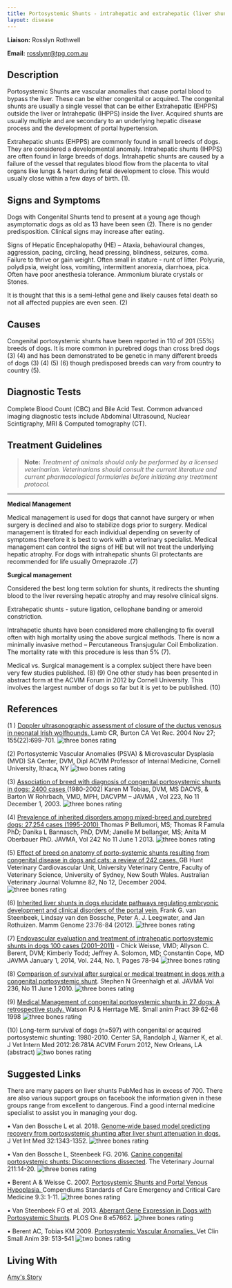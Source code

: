 ```yaml
---
title: Portosystemic Shunts - intrahepatic and extrahepatic (liver shunts)
layout: disease
---
```


**Liaison:** Rosslyn Rothwell

**Email:** rosslynr@tpg.com.au

## Description

Portosystemic Shunts are vascular anomalies that cause portal blood to bypass the liver. These can be either congenital or acquired. The congenital shunts are usually a single vessel that can be either Extrahepatic (EHPPS) outside the liver or Intrahepatic (IHPPS) inside the liver. Acquired shunts are usually multiple and are secondary to an underlying hepatic disease process and the development of portal hypertension.

Extrahepatic shunts (EHPPS) are commonly found in small breeds of dogs. They are considered a developmental anomaly. Intrahepatic shunts (IHPPS) are often found in large breeds of dogs. Intrahapetic shunts are caused by a failure of the vessel that regulates blood flow from the placenta to vital organs like lungs & heart during fetal development to close. This would usually close within a few days of birth. (1).

## Signs and Symptoms

Dogs with Congenital Shunts tend to present at a young age though asymptomatic dogs as old as 13 have been seen (2). There is no gender predisposition. Clinical signs may increase after eating.

Signs of Hepatic Encephalopathy (HE) – Ataxia, behavioural changes, aggression, pacing, circling, head pressing, blindness, seizures, coma. Failure to thrive or gain weight. Often small in stature - runt of litter. Polyuria, polydipsia, weight loss, vomiting, intermittent anorexia, diarrhoea, pica. Often have poor anesthesia tolerance. Ammonium biurate crystals or Stones.

It is thought that this is a semi-lethal gene and likely causes fetal death so not all affected puppies are even seen. (2)

## Causes

Congenital portosystemic shunts have been reported in 110 of 201 (55%) breeds of dogs. It is more common in purebred dogs than cross bred dogs (3) (4) and has been demonstrated to be genetic in many different breeds of dogs (3) (4) (5) (6) though predisposed breeds can vary from country to country (5).

## Diagnostic Tests

Complete Blood Count (CBC) and Bile Acid Test. Common advanced imaging diagnostic tests include Abdominal Ultrasound, Nuclear Scintigraphy, MRI & Computed tomography (CT).

## Treatment Guidelines

> **Note:** _Treatment of animals should only be performed by a licensed
> veterinarian. Veterinarians should consult the current literature and
> current pharmacological formularies before initiating any treatment
> protocol._

---

**Medical Management**

Medical management is used for dogs that cannot have surgery or when surgery is declined and also to stabilize dogs prior to surgery. Medical management is titrated for each individual depending on severity of symptoms therefore it is best to work with a veterinary specialist. Medical management can control the signs of HE but will not treat the underlying hepatic atrophy. For dogs with intrahepatic shunts GI protectants are recommended for life usually Omeprazole .(7)

**Surgical management**

Considered the best long term solution for shunts, it redirects the shunting blood to the liver reversing hepatic atrophy and may resolve clinical signs.

Extrahepatic shunts - suture ligation, cellophane banding or ameroid constriction.

Intrahapetic shunts have been considered more challenging to fix overall often with high mortality using the above surgical methods. There is now a minimally invasive method – Percutaneous Transjugular Coil Embolization. The mortality rate with this procedure is less than 5% (7).

Medical vs. Surgical management is a complex subject there have been very few studies published. (8) (9) One other study has been presented in abstract form at the ACVIM Forum in 2012 by Cornell University. This involves the largest number of dogs so far but it is yet to be published. (10)

## References

(1 ) [Doppler ultrasonographic assessment of closure of the ductus venosus in neonatal Irish wolfhounds. ](https://pubmed.ncbi.nlm.nih.gov/15605536/) Lamb CR, Burton CA Vet Rec. 2004 Nov 27; 155(22):699-701. ![three bones
rating](/img/3-bones.png)

(2) Portosystemic Vascular Anomalies (PSVA) & Microvascular Dysplasia (MVD) SA Center, DVM, Dipl ACVIM Professor of Internal Medicine, Cornell University, Ithaca, NY ![two bones
rating](/img/2-bones.png)

(3) [Association of breed with diagnosis of congenital portosystemic shunts in dogs: 2400 cases ](<https://avmajournals.avma.org/doi/abs/10.2460/javma.2003.223.1636 >)(1980-2002) Karen M Tobias, DVM, MS DACVS, & Barton W Rohrbach, VMD, MPH, DACVPM – JAVMA , Vol 223, No 11 December 1, 2003. ![three bones
rating](/img/3-bones.png)

(4) [Prevalence of inherited disorders among mixed-breed and purebred dogs: 27,254 cases (1995-2010) ](https://avmajournals.avma.org/doi/abs/10.2460/javma.242.11.1549) Thomas P Bellumori, MS; Thomas R Famula PhD; Danika L Bannasch, PhD, DVM; Janelle M bellanger, MS; Anita M Oberbauer PhD. JAVMA, Vol 242 No 11 June 1 2013. ![three bones
rating](/img/3-bones.png)

(5) [Effect of breed on anatomy of porto-systemic shunts resulting from congenital disease in dogs and cats: a review of 242 cases. ](https://onlinelibrary.wiley.com/doi/abs/10.1111/j.1751-0813.2004.tb13233.x) GB Hunt Veterinary Cardiovascular Unit, University Veterinary Centre, Faculty of Veterinary Science, University of Sydney, New South Wales. Australian Veterinary Journal Volumne 82, No 12, December 2004. ![three bones
rating](/img/3-bones.png)

(6) [Inherited liver shunts in dogs elucidate pathways regulating embryonic development and clinical disorders of the portal vein.](https://www.ncbi.nlm.nih.gov/pmc/articles/PMC3275728/) Frank G. van Steenbeek, Lindsay van den Bossche, Peter A. J. Leegwater, and Jan Rothuizen. Mamm Genome 23:76-84 (2012). ![three bones
rating](/img/3-bones.png)

(7) [Endovascular evaluation and treatment of intrahepatic portosystemic shunts in dogs](https://avmajournals.avma.org/doi/abs/10.2460/javma.244.1.78)[ 100 cases (2001–2011)](https://avmajournals.avma.org/doi/abs/10.2460/javma.244.1.78) - Chick Weisse, VMD; Allyson C. Berent, DVM; Kimberly Todd; Jeffrey A. Solomon, MD; Constantin Cope, MD JAVMA January 1, 2014, Vol. 244, No. 1, Pages 78-94 ![three bones
rating](/img/3-bones.png)

(8) [ Comparison of survival after surgical or medical treatment in dogs with a congenital portosystemic shunt](<https://avmajournals.avma.org/doi/abs/10.2460/javma.236.11.1215 >). Stephen N Greenhalgh et al. JAVMA Vol 236, No 11 June 1 2010. ![three bones
rating](/img/3-bones.png)

(9) [Medical Management of congenital portosystemic shunts in 27 dogs: A retrospective study. ](https://onlinelibrary.wiley.com/doi/abs/10.1111/j.1748-5827.1998.tb03595.x)Watson PJ & Herrtage ME. Small anim Pract 39:62-68 1998 ![three bones
rating](/img/3-bones.png)

(10) Long-term survival of dogs (n=597) with congenital or acquired portosystemic shunting: 1980-2010. Center SA, Randolph J, Warner K, et al. J Vet Intern Med 2012:26:781A ACVIM Forum 2012, New Orleans, LA (abstract) ![two bones
rating](/img/2-bones.png)

## Suggested Links

There are many papers on liver shunts PubMed has in excess of 700. There are also various support groups on facebook the information given in these groups range from excellent to dangerous. Find a good internal medicine specialist to assist you in managing your dog.

• Van den Bossche L et al. 2018. [Genome‐wide based model predicting recovery from portosystemic shunting after liver shunt attenuation in dogs.](<https://onlinelibrary.wiley.com/doi/full/10.1111/jvim.15140 >) J Vet Int Med 32:1343-1352. ![three bones
rating](/img/3-bones.png)

• Van den Bossche L, Steenbeek FG. 2016. [Canine congenital portosystemic shunts: Disconnections dissected](https://www.sciencedirect.com/science/article/abs/pii/S1090023315003950). The Veterinary Journal 211:14-20. ![three bones
rating](/img/3-bones.png)

• Berent A & Weisse C. 2007. [Portosystemic Shunts and Portal Venous Hypoplasia. ](https://s3.amazonaws.com/assets.prod.vetlearn.com/mmah/d2/2e1cc31a82410b8b8c94f912c1e046/fileSOC_09_03_1_0.pdf) Compendiums Standards of Care Emergency and Critical Care Medicine 9.3: 1-11. ![three bones rating](/img/3-bones.png)

• Van Steenbeek FG et al. 2013. [Aberrant Gene Expression in Dogs with Portosystemic Shunts](<https://www.ncbi.nlm.nih.gov/pmc/articles/PMC3581512/ >). PLOS One 8:e57662. ![three bones
rating](/img/3-bones.png)

• Berent AC, Tobias KM 2009. [Portosystemic Vascular Anomalies. ](https://web.archive.org/web/20200709221411/https://www.sonopath.com/sites/default/files/downloads/article_casey_LIVER_Portosystemic_Shunts.pdf) Vet Clin Small Anim 39: 513-541 ![two bones rating](/img/2-bones.png)

## Living With

[Amy's Story](/diseases/portosystemic-shunts-living-with/)
